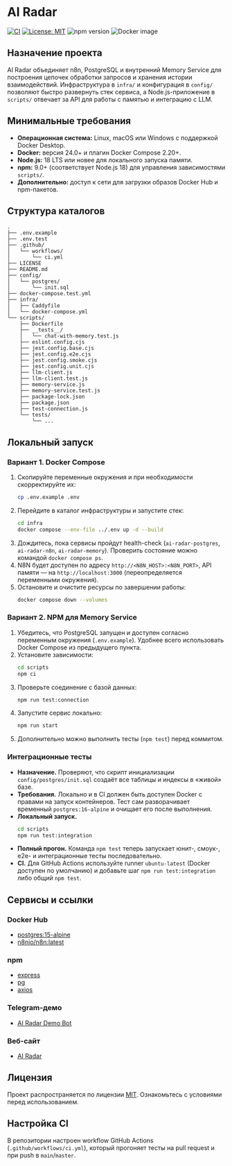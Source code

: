 # AI Radar

[![CI](https://img.shields.io/badge/CI-GitHub%20Actions-blue.svg)](#настройка-ci)
[![License: MIT](https://img.shields.io/badge/license-MIT-green.svg)](LICENSE)
![npm version](https://img.shields.io/badge/npm-1.0.0-orange.svg)
![Docker image](https://img.shields.io/badge/docker-n8n--latest-0db7ed.svg)

## Назначение проекта
AI Radar объединяет n8n, PostgreSQL и внутренний Memory Service для построения цепочек обработки запросов и хранения истории взаимодействий. Инфраструктура в `infra/` и конфигурация в `config/` позволяют быстро развернуть стек сервиса, а Node.js-приложение в `scripts/` отвечает за API для работы с памятью и интеграцию с LLM.

## Минимальные требования
- **Операционная система:** Linux, macOS или Windows с поддержкой Docker Desktop.
- **Docker:** версия 24.0+ и плагин Docker Compose 2.20+.
- **Node.js:** 18 LTS или новее для локального запуска памяти.
- **npm:** 9.0+ (соответствует Node.js 18) для управления зависимостями `scripts/`.
- **Дополнительно:** доступ к сети для загрузки образов Docker Hub и npm-пакетов.

## Структура каталогов
```text
.
├── .env.example
├── .env.test
├── .github/
│   └── workflows/
│       └── ci.yml
├── LICENSE
├── README.md
├── config/
│   └── postgres/
│       └── init.sql
├── docker-compose.test.yml
├── infra/
│   ├── Caddyfile
│   └── docker-compose.yml
└── scripts/
    ├── Dockerfile
    ├── __tests__/
    │   └── chat-with-memory.test.js
    ├── eslint.config.cjs
    ├── jest.config.base.cjs
    ├── jest.config.e2e.cjs
    ├── jest.config.smoke.cjs
    ├── jest.config.unit.cjs
    ├── llm-client.js
    ├── llm-client.test.js
    ├── memory-service.js
    ├── memory-service.test.js
    ├── package-lock.json
    ├── package.json
    ├── test-connection.js
    └── tests/
        └── ...
```

## Локальный запуск
### Вариант 1. Docker Compose
1. Скопируйте переменные окружения и при необходимости скорректируйте их:
   ```bash
   cp .env.example .env
   ```
2. Перейдите в каталог инфраструктуры и запустите стек:
   ```bash
   cd infra
   docker compose --env-file ../.env up -d --build
   ```
3. Дождитесь, пока сервисы пройдут health-check (`ai-radar-postgres`, `ai-radar-n8n`, `ai-radar-memory`). Проверить состояние можно командой `docker compose ps`.
4. N8N будет доступен по адресу `http://<N8N_HOST>:<N8N_PORT>`, API памяти — на `http://localhost:3000` (переопределяется переменными окружения).
5. Остановите и очистите ресурсы по завершении работы:
   ```bash
   docker compose down --volumes
   ```

### Вариант 2. NPM для Memory Service
1. Убедитесь, что PostgreSQL запущен и доступен согласно переменным окружения (`.env.example`). Удобнее всего использовать Docker Compose из предыдущего пункта.
2. Установите зависимости:
   ```bash
   cd scripts
   npm ci
   ```
3. Проверьте соединение с базой данных:
   ```bash
   npm run test:connection
   ```
4. Запустите сервис локально:
   ```bash
   npm run start
   ```
5. Дополнительно можно выполнить тесты (`npm test`) перед коммитом.

### Интеграционные тесты
- **Назначение.** Проверяют, что скрипт инициализации `config/postgres/init.sql` создаёт все таблицы и индексы в «живой» базе.
- **Требования.** Локально и в CI должен быть доступен Docker с правами на запуск контейнеров. Тест сам разворачивает временный `postgres:16-alpine` и очищает его после выполнения.
- **Локальный запуск.**
  ```bash
  cd scripts
  npm run test:integration
  ```
- **Полный прогон.** Команда `npm test` теперь запускает юнит-, смоук-, e2e- и интеграционные тесты последовательно.
- **CI.** Для GitHub Actions используйте runner `ubuntu-latest` (Docker доступен по умолчанию) и добавьте шаг `npm run test:integration` либо общий `npm test`.

## Сервисы и ссылки
### Docker Hub
- [postgres:15-alpine](https://hub.docker.com/_/postgres)
- [n8nio/n8n:latest](https://hub.docker.com/r/n8nio/n8n)

### npm
- [express](https://www.npmjs.com/package/express)
- [pg](https://www.npmjs.com/package/pg)
- [axios](https://www.npmjs.com/package/axios)

### Telegram-демо
- [AI Radar Demo Bot](https://t.me/ai_radar_demo_bot)

### Веб-сайт
- [AI Radar](https://ai-radar.example.com)

## Лицензия
Проект распространяется по лицензии [MIT](LICENSE). Ознакомьтесь с условиями перед использованием.

## Настройка CI
В репозитории настроен workflow GitHub Actions (`.github/workflows/ci.yml`), который прогоняет тесты на pull request и при push в `main`/`master`.
